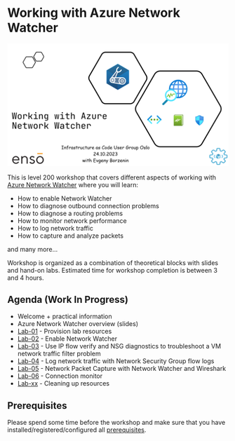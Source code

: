 # Working with Azure Network Watcher

![logo](assets/images/logo.png)

This is level 200 workshop that covers different aspects of working with [Azure Network Watcher](https://learn.microsoft.com/en-us/azure/network-watcher/network-watcher-monitoring-overview) where you will learn:

- How to enable Network Watcher
- How to diagnose outbound connection problems
- How to diagnose a routing problems
- How to monitor network performance
- How to log network traffic
- How to capture and analyze packets

and many more...

Workshop is organized as a combination of theoretical blocks with slides and hand-on labs. Estimated time for workshop completion is between 3 and 4 hours.

## Agenda (Work In Progress)

- Welcome + practical information
- Azure Network Watcher overview (slides)
- [Lab-01](labs/lab-01/index.md) - Provision lab resources
- [Lab-02](labs/lab-02/index.md) - Enable Network Watcher
- [Lab-03](labs/lab-03/index.md) - Use IP flow verify and NSG diagnostics to troubleshoot a VM network traffic filter problem
- [Lab-04](labs/lab-04/index.md) - Log network traffic with Network Security Group flow logs
- [Lab-05](labs/lab-05/index.md) - Network Packet Capture with Network Watcher and Wireshark
- [Lab-06](labs/lab-06/index.md) - Connection monitor
- [Lab-xx](labs/lab-xx/index.md) - Cleaning up resources

## Prerequisites

Please spend some time before the workshop and make sure that you have installed/registered/configured all [prerequisites](./prerequisites.md).